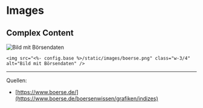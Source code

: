 # Images
## Complex Content

<img src="<%- config.base %>/static/images/boerse.png" class="w-3/4" alt="Bild mit Börsendaten" />

<br />

```
<img src="<%- config.base %>/static/images/boerse.png" class="w-3/4" alt="Bild mit Börsendaten" />
```

---

Quellen:
- [https://www.boerse.de/](https://www.boerse.de/boersenwissen/grafiken/indizes)
